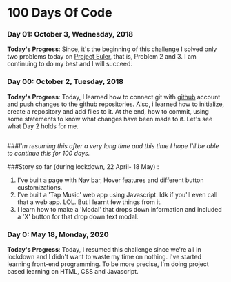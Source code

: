 # 100 Days Of Code 

### Day 01: October 3, Wednesday, 2018

**Today's Progress**: Since, it's the beginning of this challenge I solved only two problems today on [Project Euler](https://projecteuler.net/archives), that is, Problem 2 and 3. I am continuing to do my best and I will succeed.

### Day 00: October 2, Tuesday, 2018

**Today's Progress**: Today, I learned how to connect git with [github](github.com) account and push changes to the github repositories. Also, i learned how to initialize, create a repository and add files to it. At the end, how to commit, using some statements to know what changes have been made to it. Let's see what Day 2 holds for me.
##
##

###*I'm resuming this after a very long time and this time I hope I'll be able to continue this for 100 days.*

###Story so far (during lockdown, 22 April- 18 May) :

1. I've built a page with Nav bar, Hover features and different button customizations.
2. I've built a 'Tap Music' web app using Javascript. Idk if you'll even call that a web app. LOL. But I learnt few things from it.
3. I learn how to make a 'Modal' that drops down information and included a 'X' button for that drop down text modal.

### Day 0: May 18, Monday, 2020

**Today's Progress**: Today, I resumed this challenge since we're all in lockdown and I didn't want to waste my time on nothing. I've started learning front-end programming. To be more precise, I'm doing project based learning on HTML, CSS and Javascript.
